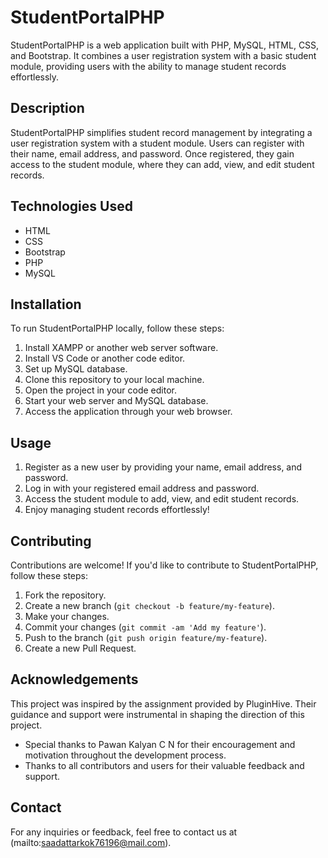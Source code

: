# StudentPortalPHP

StudentPortalPHP is a web application built with PHP, MySQL, HTML, CSS, and Bootstrap. It combines a user registration system with a basic student module, providing users with the ability to manage student records effortlessly.

## Description

StudentPortalPHP simplifies student record management by integrating a user registration system with a student module. Users can register with their name, email address, and password. Once registered, they gain access to the student module, where they can add, view, and edit student records.

## Technologies Used

- HTML
- CSS
- Bootstrap
- PHP
- MySQL

## Installation

To run StudentPortalPHP locally, follow these steps:

1. Install XAMPP or another web server software.
2. Install VS Code or another code editor.
3. Set up MySQL database.
4. Clone this repository to your local machine.
5. Open the project in your code editor.
6. Start your web server and MySQL database.
7. Access the application through your web browser.

## Usage

1. Register as a new user by providing your name, email address, and password.
2. Log in with your registered email address and password.
3. Access the student module to add, view, and edit student records.
4. Enjoy managing student records effortlessly!

## Contributing

Contributions are welcome! If you'd like to contribute to StudentPortalPHP, follow these steps:

1. Fork the repository.
2. Create a new branch (`git checkout -b feature/my-feature`).
3. Make your changes.
4. Commit your changes (`git commit -am 'Add my feature'`).
5. Push to the branch (`git push origin feature/my-feature`).
6. Create a new Pull Request.

## Acknowledgements

This project was inspired by the assignment provided by PluginHive. Their guidance and support were instrumental in shaping the direction of this project.

- Special thanks to Pawan Kalyan C N for their encouragement and motivation throughout the development process.
- Thanks to all contributors and users for their valuable feedback and support.

## Contact

For any inquiries or feedback, feel free to contact us at (mailto:saadattarkok76196@mail.com).

